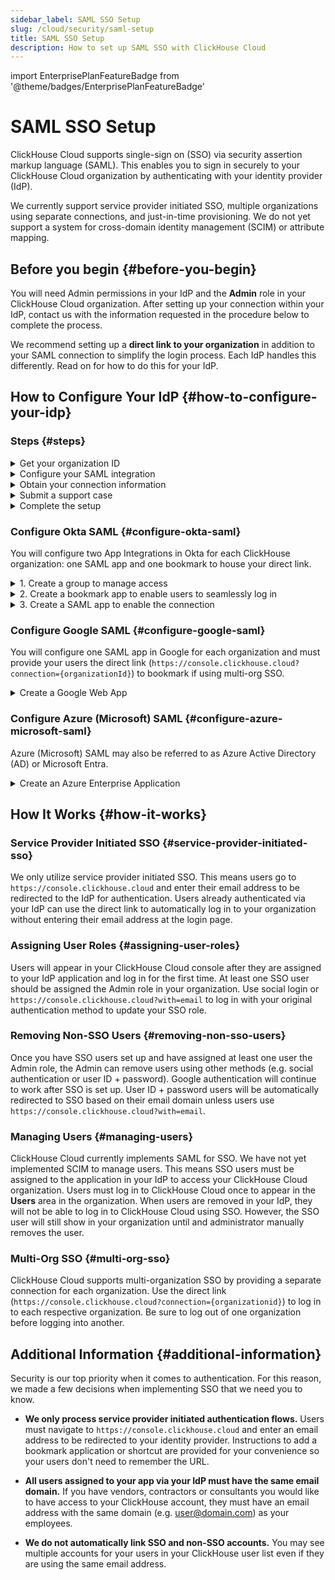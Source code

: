 ```yaml
---
sidebar_label: SAML SSO Setup
slug: /cloud/security/saml-setup
title: SAML SSO Setup
description: How to set up SAML SSO with ClickHouse Cloud
---
```


import EnterprisePlanFeatureBadge from '@theme/badges/EnterprisePlanFeatureBadge' 

# SAML SSO Setup

<EnterprisePlanFeatureBadge feature="SAML SSO"/>

ClickHouse Cloud supports single-sign on (SSO) via security assertion markup language (SAML). This enables you to sign in securely to your ClickHouse Cloud organization by authenticating with your identity provider (IdP).

We currently support service provider initiated SSO, multiple organizations using separate connections, and just-in-time provisioning. We do not yet support a system for cross-domain identity management (SCIM) or attribute mapping.

## Before you begin {#before-you-begin}

You will need Admin permissions in your IdP and the **Admin** role in your ClickHouse Cloud organization. After setting up your connection within your IdP, contact us with the information requested in the procedure below to complete the process.

We recommend setting up a **direct link to your organization** in addition to your SAML connection to simplify the login process. Each IdP handles this differently. Read on for how to do this for your IdP.

## How to Configure Your IdP {#how-to-configure-your-idp}

### Steps {#steps}

<details>
   <summary>  Get your organization ID  </summary>
   
   All setups require your organization ID. To obtain your organization ID:
   
   1. Sign in to your [ClickHouse Cloud](https://console.clickhouse.cloud) organization.
   
      <img src='https://github.com/ClickHouse/clickhouse-docs/assets/110556185/0cb69e9e-1506-4eb4-957d-f104d8c15f3a'
           class="image"
           alt="Organization ID"
           style={{width: '60%', display: 'inline'}} />
      
   3. In the lower left corner, click on your organization name under **Organization**.
   
   4. In the pop-up menu, select **Organization details**.
   
   5. Make note of your **Organization ID** to use below.
      
</details>

<details> 
   <summary>  Configure your SAML integration  </summary>
   
   ClickHouse uses service provider initiated SAML connections. This means you can log in via https://console.clickhouse.cloud or via a direct link. We do not currently support identity provider initiated connections. Basic SAML configurations include the following:

   - SSO URL or ACS URL:  `https://auth.clickhouse.cloud/login/callback?connection={organizationid}` 

   - Audience URI or Entity ID: `urn:auth0:ch-production:{organizationid}` 

   - Application username: `email`

   - Attribute mapping: `email = user.email`

   - Direct link to access your organization: `https://console.clickhouse.cloud?connection={organizationid}` 


   For specific configuration steps, refer to your specific identity provider below.
   
</details>

<details>
   <summary>  Obtain your connection information  </summary>

   Obtain your Identity provider SSO URL and x.509 certificate. Refer to your specific identity provider below for instructions on how to retrieve this information.

</details>


<details>
   <summary>  Submit a support case </summary>
   
   1. Return to the ClickHouse Cloud console.
      
   2. Select **Help** on the left, then the Support submenu.
   
   3. Click **New case**.
   
   4. Enter the subject "SAML SSO Setup".
   
   5. In the description, paste any links gathered from the instructions above and attach the certificate to the ticket.
   
   6. Please also let us know which domains should be allowed for this connection (e.g. domain.com, domain.ai, etc.).
   
   7. Create a new case.
   
   8. We will complete the setup within ClickHouse Cloud and let you know when it's ready to test.

</details>

<details>
   <summary>  Complete the setup  </summary>

   1. Assign user access within your Identity Provider. 

   2. Log in to ClickHouse via https://console.clickhouse.cloud OR the direct link you configured in 'Configure your SAML integration' above. Users are initially assigned the 'Developer' role, which has read-only access to the organization.

   3. Log out of the ClickHouse organization. 

   4. Log in with your original authentication method to assign the Admin role to your new SSO account.
   - For email + password accounts, please use `https://console.clickhouse.cloud/?with=email`.
   - For social logins, please click the appropriate button (**Continue with Google** or **Continue with Microsoft**)

   5. Log out with your original authentication method and log back in via https://console.clickhouse.cloud OR the direct link you configured in 'Configure your SAML integration' above.

   6. Remove any non-SAML users to enforce SAML for the organization. Going forward users are assigned via your Identity Provider.
   
</details>

### Configure Okta SAML {#configure-okta-saml}

You will configure two App Integrations in Okta for each ClickHouse organization: one SAML app and one bookmark to house your direct link.

<details>
   <summary>  1. Create a group to manage access  </summary>
   
   1. Log in to your Okta instance as an **Administrator**.

   2. Select **Groups** on the left.

   3. Click **Add group**.

   4. Enter a name and description for the group. This group will be used to keep users consistent between the SAML app and its related bookmark app.

   5. Click **Save**.

   6. Click the name of the group that you created.

   7. Click **Assign people** to assign users you would like to have access to this ClickHouse organization.

</details>

<details>
   <summary>  2. Create a bookmark app to enable users to seamlessly log in  </summary>
   
   1. Select **Applications** on the left, then select the **Applications** subheading.
   
   2. Click **Browse App Catalog**.
   
   3. Search for and select **Bookmark App**.
   
   4. Click **Add integration**.
   
   5. Select a label for the app.
   
   6. Enter the URL as `https://console.clickhouse.cloud?connection={organizationid}`
   
   7. Go to the **Assignments** tab and add the group you created above.
   
</details>

<details>
   <summary>  3. Create a SAML app to enable the connection  </summary>
   
   1. Select **Applications** on the left, then select the **Applications** subheading.
   
   2. Click **Create App Integration**.
   
   3. Select SAML 2.0 and click Next.
   
   4. Enter a name for your application and check the box next to **Do not display application icon to users** then click **Next**. 
   
   5. Use the following values to populate the SAML settings screen.
   
      | Field                          | Value |
      |--------------------------------|-------|
      | Single Sign On URL             | `https://auth.clickhouse.cloud/login/callback?connection={organizationid}` |
      | Audience URI (SP Entity ID)    | `urn:auth0:ch-production:{organizationid}` |
      | Default RelayState             | Leave blank       |
      | Name ID format                 | Unspecified       |
      | Application username           | Email             |
      | Update application username on | Create and update |
   
   7. Enter the following Attribute Statement.

      | Name    | Name format   | Value      |
      |---------|---------------|------------|
      | email   | Basic         | user.email |
   
   9. Click **Next**.
   
   10. Enter the requested information on the Feedback screen and click **Finish**.
   
   11. Go to the **Assignments** tab and add the group you created above.
   
   12. On the **Sign On** tab for your new app, click the **View SAML setup instructions** button. 
   
         <img src='https://github.com/ClickHouse/clickhouse-docs/assets/110556185/8d316548-5fb7-4d3a-aad9-5d025c51f158'
              class="image"
              alt="Okta SAML Setup Instructions"
              style={{width: '60%', display: 'inline'}} />
   
   13. Gather these three items and go to Submit a Support Case above to complete the process.
     - Identity Provider Single Sign-On URL
     - Identity Provider Issuer
     - X.509 Certificate
   
</details>


### Configure Google SAML {#configure-google-saml}

You will configure one SAML app in Google for each organization and must provide your users the direct link (`https://console.clickhouse.cloud?connection={organizationId}`) to bookmark if using multi-org SSO.

<details>
   <summary>  Create a Google Web App  </summary>
   
   1. Go to your Google Admin console (admin.google.com).

   <img src='https://github.com/ClickHouse/clickhouse-docs/assets/110556185/b931bd12-2fdf-4e25-b0b5-1170bbd20760'
        class="image"
        alt="Google SAML App"
        style={{width: '60%', display: 'inline'}} />

   2. Click **Apps**, then **Web and mobile apps** on the left.
   
   3. Click **Add app** from the top menu, then select **Add custom SAML app**.
   
   4. Enter a name for the app and click **Continue**.
   
   5. Gather these two items and go to Submit a Support Case above to submit the information to us. NOTE: If you complete the setup before copying this data, click **DOWNLOAD METADATA** from the app's home screen to get the X.509 certificate.
     - SSO URL
     - X.509 Certificate
   
   7. Enter the ACS URL and Entity ID below.
   
      | Field     | Value |
      |-----------|-------|
      | ACS URL   | `https://auth.clickhouse.cloud/login/callback?connection={organizationid}` |
      | Entity ID | `urn:auth0:ch-production:{organizationid}` |
   
   8. Check the box for **Signed response**.
   
   9. Select **EMAIL** for the Name ID Format and leave the Name ID as **Basic Inforamtion > Primary email.**
   
   10. Click **Continue**.
   
   11. Enter the following Attribute mapping:
       
      | Field             | Value         |
      |-------------------|---------------|
      | Basic information | Primary email |
      | App attributes    | email         |
       
   13. Click **Finish**.
   
   14. To enable the app click **OFF** for everyone and change the setting to **ON** for everyone. Access can also be limited to groups or organizational units by selecting options on the left side of the screen.
       
</details>

### Configure Azure (Microsoft) SAML {#configure-azure-microsoft-saml}

Azure (Microsoft) SAML may also be referred to as Azure Active Directory (AD) or Microsoft Entra.

<details>
   <summary>  Create an Azure Enterprise Application </summary>
   
   You will set up one application integration with a separate sign-on URL for each organization.
   
   1. Log on to the Microsoft Entra admin center.
   
   2. Navigate to **Applications > Enterprise** applications on the left.
   
   3. Click **New application** on the top menu.
   
   4. Click **Create your own application** on the top menu.
   
   5. Enter a name and select **Integrate any other application you don't find in the gallery (Non-gallery)**, then click **Create**.
   
      <img src='https://github.com/ClickHouse/clickhouse-docs/assets/110556185/5577b3ed-56e0-46b9-a9f7-80aa27f9a97a'
           class="image"
           alt="Azure Non-Gallery App"
           style={{width: '60%', display: 'inline'}} />
   
   6. Click **Users and groups** on the left and assign users.
   
   7. Click **Single sign-on** on the left.
   
   8. Click **SAML**.
   
   9. Use the following settings to populate the Basic SAML Configuration screen.
   
      | Field                     | Value |
      |---------------------------|-------|
      | Identifier (Entity ID)    | `urn:auth0:ch-production:{organizationid}` |
      | Reply URL (Assertion Consumer Service URL) | `https://auth.clickhouse.cloud/login/callback?connection={organizationid}` |
      | Sign on URL               | `https://console.clickhouse.cloud?connection={organizationid}` |
      | Relay State               | Blank |
      | Logout URL                | Blank |
   
   11. Add (A) or update (U) the following under Attributes & Claims:
   
       | Claim name                           | Format        | Source attribute |
       |--------------------------------------|---------------|------------------|
       | (U) Unique User Identifier (Name ID) | Email address | user.mail        |
       | (A) email                            | Basic         | user.mail        |
       | (U) /identity/claims/name            | Omitted       | user.mail        |
   
         <img src='https://github.com/ClickHouse/clickhouse-docs/assets/110556185/b59af49f-4cdc-47f4-99e0-fe4a7ffbceda'
              class="image"
              alt="Attributes and Claims"
              style={{width: '60%', display: 'inline'}} />
   
   12. Gather these two items and go to Submit a Support Case above to complete the process:
     - Login URL
     - Certificate (Base64)

</details>


## How It Works {#how-it-works}

### Service Provider Initiated SSO {#service-provider-initiated-sso}

We only utilize service provider initiated SSO. This means users go to `https://console.clickhouse.cloud` and enter their email address to be redirected to the IdP for authentication. Users already authenticated via your IdP can use the direct link to automatically log in to your organization without entering their email address at the login page.

### Assigning User Roles {#assigning-user-roles}

Users will appear in your ClickHouse Cloud console after they are assigned to your IdP application and log in for the first time. At least one SSO user should be assigned the Admin role in your organization. Use social login or `https://console.clickhouse.cloud?with=email` to log in with your original authentication method to update your SSO role.

### Removing Non-SSO Users {#removing-non-sso-users}

Once you have SSO users set up and have assigned at least one user the Admin role, the Admin can remove users using other methods (e.g. social authentication or user ID + password). Google authentication will continue to work after SSO is set up. User ID + password users will be automatically redirected to SSO based on their email domain unless users use `https://console.clickhouse.cloud?with=email`.

### Managing Users {#managing-users}

ClickHouse Cloud currently implements SAML for SSO. We have not yet implemented SCIM to manage users. This means SSO users must be assigned to the application in your IdP to access your ClickHouse Cloud organization. Users must log in to ClickHouse Cloud once to appear in the **Users** area in the organization. When users are removed in your IdP, they will not be able to log in to ClickHouse Cloud using SSO. However, the SSO user will still show in your organization until and administrator manually removes the user.

### Multi-Org SSO {#multi-org-sso}

ClickHouse Cloud supports multi-organization SSO by providing a separate connection for each organization. Use the direct link (`https://console.clickhouse.cloud?connection={organizationid}`) to log in to each respective organization. Be sure to log out of one organization before logging into another.

## Additional Information {#additional-information}

Security is our top priority when it comes to authentication. For this reason, we made a few decisions when implementing SSO that we need you to know.

- **We only process service provider initiated authentication flows.** Users must navigate to `https://console.clickhouse.cloud` and enter an email address to be redirected to your identity provider. Instructions to add a bookmark application or shortcut are provided for your convenience so your users don't need to remember the URL.

- **All users assigned to your app via your IdP must have the same email domain.** If you have vendors, contractors or consultants you would like to have access to your ClickHouse account, they must have an email address with the same domain (e.g. user@domain.com) as your employees.

- **We do not automatically link SSO and non-SSO accounts.** You may see multiple accounts for your users in your ClickHouse user list even if they are using the same email address.
